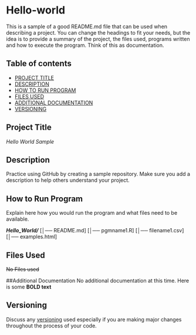 # Hello-world
This is a sample of a good README.md file that can be used when describing a project. You can change the headings to fit your needs, but the idea is to provide a summary of the project, the files used, programs written and how to execute the program. Think of this as documentation.

## Table of contents

- [PROJECT TITLE](#Project-Title)
- [DESCRIPTION](#Description)
- [HOW TO RUN PROGRAM](#How-to-run-program)
- [FILES USED](#Files-Used)
- [ADDITIONAL DOCUMENTATION](Additional-Documentation)
- [VERSIONING](#Versioning)

## Project Title

*Hello World Sample*

## Description

Practice using GitHub by creating a sample repository. Make sure you add a description to help others understand your project.

## How to Run Program

Explain here how you would run the program and what files need to be available.

***Hello_World/***
[│── README.md]
[│── pgmname1.R]
[│── filename1.csv]
[│── examples.html]

## Files Used
~~No Files used~~

##Additional Documentation
No additional documentation at this time. Here is some **BOLD text**

## Versioning
Discuss any <ins>versioning</ins> used especially if you are making major changes throughout the process of your code. 

